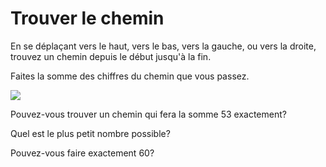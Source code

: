 # Trouver le chemin

En se déplaçant vers le haut, vers le bas, vers la gauche, ou vers la droite, trouvez un chemin depuis le début jusqu'à la fin.

Faites la somme des chiffres du chemin que vous passez.

![](https://github.com/supportingami/sami-maths-club/blob/master/maths-club-pack/images/find-the-path.png?raw=true)

Pouvez-vous trouver un chemin qui fera la somme 53 exactement?

Quel est le plus petit nombre possible?

Pouvez-vous faire exactement 60?
